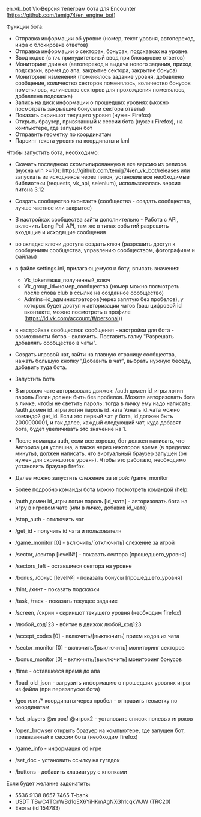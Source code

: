 en_vk_bot
Vk-Версия телеграм бота для Encounter (https://github.com/temig74/en_engine_bot)


Функции бота:
- Отправка информации об уровне (номер, текст уровня, автопереход, инфа о блокировке ответов)
- Отправка информации о секторах, бонусах, подсказках на уровне.
- Ввод кодов (в т.ч. принудительный ввод при блокировке ответов)
- Мониторинг движка (автопереход и выдача нового задания, приход подсказки, время до апа, закрытие сектора, закрытие бонуса)
- Мониторинг изменений (поменялось задание уровня, добавлено сообщение, количество секторов поменялось, количество бонусов поменялось, количество секторов для прохождения поменялось, добавлена подсказка)
- Запись на диск информации о прошедших уровнях (можно посмотреть закрывшие бонусы и сектора ответы)
- Показать скриншот текущего уровня (нужен Firefox)
- Открыть браузер, привязанный к сессии бота (нужен Firefox), на компьютере, где запущен бот
- Отправить геометку по координатам
- Парсинг текста уровня на координаты и kml

Чтобы запустить бота, необходимо:
- Скачать последнюю скомпилированную в exe версию из релизов (нужна win >=10): https://github.com/temig74/en_vk_bot/releases или запускать из исходников через питон, установив все необходимые библиотеки (requests, vk_api, selenium), использовалась версия питона 3.12
- Создать сообщество вконтакте (сообщества - создать сообщество, лучше частное или закрытое)
- В настройках сообщества зайти дополнительно - Работа с API, включить Long Poll API, там же в типах событий разрешить входящие и исходящие сообщения
- во вкладке ключи доступа создать ключ (разрешить доступ к сообщениям сообщества, управлению сообществом, фотографиям и файлам)
- в файле settings.ini, прилагающемуся к боту, вписать значения:
  - Vk_token=ваш_полученный_ключ
  - Vk_group_id=номер_сообщества (номер можно посмотреть после слова club в ссылке на созданное сообщество)
  - Admins=id_администраторов(через запятую без пробелов), у которых будет доступ к авторизации чатов (ваш цифровой id вконтакте, можно посмотреть в профиле (https://id.vk.com/account/#/personal))
- в настройках сообщества: сообщения - настройки для бота - возможности ботов - включить. Поставить галку "Разрешать добавлять сообщество в чаты".
- Создать игровой чат, зайти на главную страницу сообщества, нажать большую кнопку  "Добавить в чат", выбрать нужную беседу, добавить туда бота.
- Запустить бота
- В игровом чате авторизовать движок: /auth домен id_игры логин пароль
Логин должен быть без пробелов. Можете авторизовать бота в личке, чтобы не светить пароль: тогда в личку ему надо написать: /auth домен id_игры логин пароль id_чата
Узнать id_чата можно командой get_id. Если это первый чат у бота, id должен быть 2000000001, и так далее, каждый следующий чат, куда добавят бота, будет увеличивать это значение на 1.
- После команды auth, если все хорошо, бот должен написать, что Авторизация успешна, а также через некоторое время (в пределах минуты), должен написать, что виртуальный браузер запущен (он нужен для скриншотов уровня). Чтобы это работало, необходимо установить браузер firefox.
- Далее можно запустить слежение за игрой: /game_monitor
- Более подробно команды бота можно посмотреть командой /help:

- /auth домен id_игры логин пароль [id_чата] - авторизовать бота на игру в игровом чате (или в личке, добавив id_чата)
- /stop_auth - отключить чат
- /get_id - получить id чата и пользователя
- /game_monitor [0] - включить/[отключить] слежение за игрой
- /sector, /сектор [level№] - показать сектора [прошедшего_уровня]
- /sectors_left - оставшиеся сектора на уровне
- /bonus, /бонус [level№] - показать бонусы [прошедшего_уровня]
- /hint, /хинт - показать подсказки
- /task, /таск - показать текущее задание
- /screen, /скрин - скриншот текущего уровня (необходим firefox)
- /любой_код123 - вбитие в движок любой_код123
- /accept_codes [0] - включить/[выключить] прием кодов из чата
- /sector_monitor [0] - включить/[выключить] мониторинг секторов
- /bonus_monitor [0] - включить/[выключить] мониторинг бонусов
- /time - оставшееся время до апа
- /load_old_json - загрузить информацию о прошедших уровнях игры из файла (при перезапуске бота)
- /geo или /* координаты через пробел - отправить геометку по координатам
- /set_players @игрок1 @игрок2 - установить список полевых игроков
- /open_browser открыть бразуер на компьютере, где запущен бот, привязанный к сессии бота (необходим firefox)
- /game_info - информация об игре
- /set_doc - установить ссылку на гуглдок
- /buttons - добавить клавиатуру с кнопками


Если будет желание задонатить:
- 5536 9138 8657 7465 T-bank
- USDT TBwC4TCnWBd1qEX6YiHKmAgNXGh1cqkWJW (TRC20)
- Еноты (id 154783)
